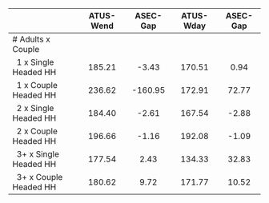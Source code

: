 
|                      |    ATUS-Wend |     ASEC-Gap |    ATUS-Wday |     ASEC-Gap |
| -------------------- | :----------: | :----------: | :----------: | :----------: |
| # Adults x Couple    |              |              |              |              |
| &nbsp;&nbsp;1 x Single Headed HH |       185.21 |        -3.43 |       170.51 |         0.94 |
| &nbsp;&nbsp;1 x Couple Headed HH |       236.62 |      -160.95 |       172.91 |        72.77 |
| &nbsp;&nbsp;2 x Single Headed HH |       184.40 |        -2.61 |       167.54 |        -2.88 |
| &nbsp;&nbsp;2 x Couple Headed HH |       196.66 |        -1.16 |       192.08 |        -1.09 |
| &nbsp;&nbsp;3+ x Single Headed HH |       177.54 |         2.43 |       134.33 |        32.83 |
| &nbsp;&nbsp;3+ x Couple Headed HH |       180.62 |         9.72 |       171.77 |        10.52 |

